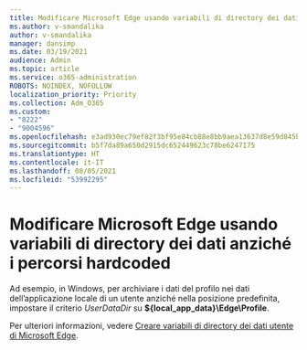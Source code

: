 ```yaml
---
title: Modificare Microsoft Edge usando variabili di directory dei dati anziché i percorsi hardcoded
ms.author: v-smandalika
author: v-smandalika
manager: dansimp
ms.date: 03/19/2021
audience: Admin
ms.topic: article
ms.service: o365-administration
ROBOTS: NOINDEX, NOFOLLOW
localization_priority: Priority
ms.collection: Adm_O365
ms.custom:
- "8222"
- "9004596"
ms.openlocfilehash: e3ad930ec79ef82f3bf95e84cb88e8bb9aea13637d8e59d845b486604664b137
ms.sourcegitcommit: b5f7da89a650d2915dc652449623c78be6247175
ms.translationtype: HT
ms.contentlocale: it-IT
ms.lasthandoff: 08/05/2021
ms.locfileid: "53992295"
---
```

# <a name="modify-microsoft-edge-by-using-data-directory-variables-rather-than-hard-coded-paths"></a>Modificare Microsoft Edge usando variabili di directory dei dati anziché i percorsi hardcoded

Ad esempio, in Windows, per archiviare i dati del profilo nei dati dell’applicazione locale di un utente anziché nella posizione predefinita, impostare il criterio *UserDataDir* su **${local_app_data}\Edge\Profile**.

Per ulteriori informazioni, vedere [Creare variabili di directory dei dati utente di Microsoft Edge](https://docs.microsoft.com/deployedge/microsoft-edge-policies).